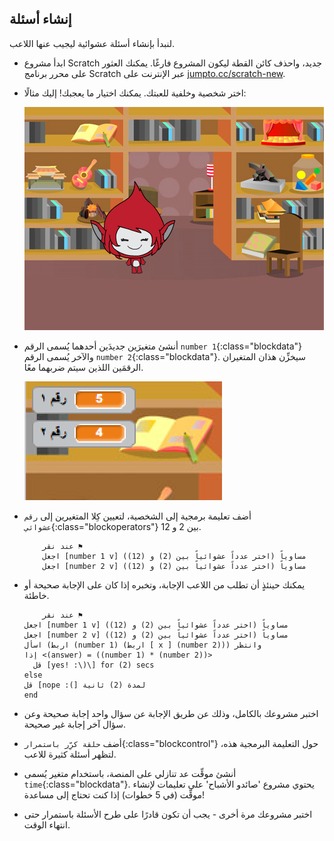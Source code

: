 ## إنشاء أسئلة

لنبدأ بإنشاء أسئلة عشوائية ليجيب عنها اللاعب.

+ ابدأ مشروع Scratch جديد، واحذف كائن القطة ليكون المشروع فارغًا. يمكنك العثور على محرر برنامج Scratch عبر الإنترنت على <a href="http://jumpto.cc/scratch-new" target="_blank">jumpto.cc/scratch-new</a>.

+ اختر شخصية وخلفية للعبتك. يمكنك اختيار ما يعجبك! إليك مثالًا:
    
    ![لقطة الشاشة](images/brain-setting.png)

+ أنشئ متغيرَين جديدَين أحدهما يُسمى الرقم `number 1`{:class="blockdata"} والآخر يُسمى الرقم `number 2`{:class="blockdata"}. سيخزِّن هذان المتغيران الرقمَين اللذين سيتم ضربهما معًا.
    
    ![لقطة الشاشة](images/brain-variables.png)

+ أضف تعليمة برمجية إلى الشخصية، لتعيين كِلا المتغيرين إلى `رقم عشوائي`{:class="blockoperators"} بين 2 و 12.
    
    ```blocks
        عند نقر ⚑
     	اجعل [number 1 v] مساوياً (اختر عدداً عشوائياً بين (2) و (12))
     	اجعل [number 2 v] مساوياً (اختر عدداً عشوائياً بين (2) و (12))
    ```

+ يمكنك حينئذٍ أن تطلب من اللاعب الإجابة، وتخبره إذا كان على الإجابة صحيحة أو خاطئة.
    
    ```blocks
        عند نقر ⚑
    اجعل [number 1 v] مساوياً (اختر عدداً عشوائياً بين (2) و (12))
    اجعل [number 2 v] مساوياً (اختر عدداً عشوائياً بين (2) و (12))
    اسأل (اربط (number 1) (اربط [ x ] (number 2))) وانتظر
    إذا <(answer) = ((number 1) * (number 2))> 
      قل [yes! :\)\] for (2) secs
    else
    قل [nope :(] لمدة (2) ثانية
    end
    ```

+ اختبر مشروعك بالكامل، وذلك عن طريق الإجابة عن سؤال واحد إجابة صحيحة وعن سؤال آخر إجابة غير صحيحة.

+ أضف `حلقة كرِّر باستمرار`{:class="blockcontrol"} حول التعليمة البرمجية هذه، لتظهر أسئلة كثيرة للاعب.

+ أنشئ موقِّت عد تنازلي على المنصة، باستخدام متغير يُسمى `time`{:class="blockdata"}. يحتوي مشروع 'صائدو الأشباح' على تعليمات لإنشاء موقِّت (في 5 خطوات) إذا كنت تحتاج إلى مساعدة!

+ اختبر مشروعك مرة أخرى - يجب أن تكون قادرًا على طرح الأسئلة باستمرار حتى انتهاء الوقت.